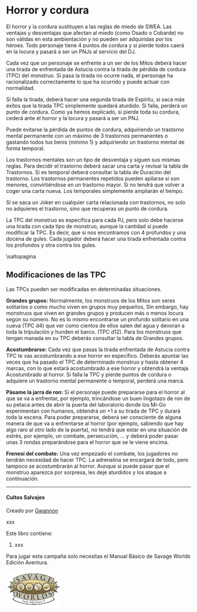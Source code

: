 # Horror y cordura
El horror y la cordura sustituyen a las reglas de miedo de SWEA. Las ventajas y desventajas que afectan al miedo (como Osado o Cobarde) no son válidas en esta ambientación y no pueden ser adquiridas por los héroes. Todo personaje tiene 4 puntos de cordura y si pierde todos caerá en la locura y pasará a ser un PNJs al servicio del DJ.

Cada vez que un personaje se enfrente a un ser de los Mitos deberá hacer una tirada de enfrentada de Astucia contra la tirada de pérdida de cordura (TPC) del monstruo. Si pasa la tirada no ocurre nada, el personaje ha racionalizado correctamente lo que ha ocurrido y puede actuar con normalidad.

Si falla la tirada, deberá hacer una segunda tirada de Espíritu, si saca más éxitos que la tirada TPC simplemente quedará aturdido. Si falla, perderá un punto de cordura. Como ya hemos explicado, si pierde toda su cordura, cederá ante el horror y la locura y pasará a ser un PNJ.

Puede evitarse la pérdida de puntos de cordura, adquiriendo un trastorno mental permanente con un máximo de 3 trastornos permanentes o gastando todos tus benis (mínimo 1) y adquiriendo un trastorno mental de forma temporal.

Los trastornos mentales son un tipo de desventaja y siguen sus mismas reglas. Para decidir el trastorno deberá sacar una carta y revisar la tabla de Trastornos. Si es temporal deberá consultar la tabla de Duración del trastorno. Los trastornos permanentes repetidos pueden apilarse si son menores, convirtiéndose en un trastorno mayor. Si no tendrá que volver a coger una carta nueva. Los temporales simplemente ampliarán el tiempo.

Si se saca un Joker en cualquier carta relacionada con trastornos, no solo no adquieres el trastorno, sino que recuperas un punto de cordura.

La TPC del monstruo es específica para cada PJ, pero solo debe hacerse una tirada con cada tipo de monstruo, aunque la cantidad sí puede modificar la TPC. Es decir, que si nos encontramos con 4 profundos y una docena de gules. Cada jugador deberá hacer una tirada enfrentada contra los profundos y otra contra los gules.

\saltopagina

## Modificaciones de las TPC
Las TPCs pueden ser modificadas en determinadas situaciones.

**Grandes grupos:** Normalmente, los monstruos de los Mitos son seres solitarios o como mucho viven en grupos muy pequeños, Sin embargo, hay monstruos que viven en grandes grupos y producen más o menos locura según su número. No es lo mismo encontrarse un profundo solitario en una cueva (TPC d4) que ver como cientos de ellos salen del agua y devoran a toda la tripulación y hunden el barco. (TPC d12). Para los monstruos que tengan manada en su TPC deberás consultar la tabla de Grandes grupos.

**Acostumbrarse:** Cada vez que pasas la tirada enfrentada de Astucia contra TPC te vas acostumbrando a ese horror en específico. Deberás apuntar las veces que ha pasado el TPC de determinado monstruo y hasta obtener 4 marcas, con lo que estará acostumbrado a ese horror y obtendrá la ventaja Acostumbrado al horror. Si falla la TPC y pierde puntos de cordura o adquiere un trastorno mental permanente o temporal, perderá una marca.

**Pásame la jarra de ron:** Si el personaje puede prepararse para el horror al que se va a enfrentar, por ejemplo, trincándose un buen lingotazo de ron de su petaca antes de abrir la puerta del laboratorio donde los Mi-Go experimentan con humanos, obtendrá un +1 a su tirada de TPC y durará toda la escena. Para poder prepararse, deberá ser consciente de alguna manera de que va a enfrentarse al horror (por ejemplo, sabiendo que hay algo raro al otro lado de la puerta), no tendrá que estar en una situación de estrés, por ejemplo, un combate, persecución, … y deberá poder pasar unas 3 rondas preparándose para el horror que se le viene encima.

**Frenesí del combate:** Una vez empezado el combate, los jugadores no tendrán necesidad de hacer TPC. La adrenalina se encargará de todo, pero tampoco se acostumbrarán al horror. Aunque si puede pasar que el monstruo aparezca por sorpresa, les deje aturdidos y los ataque a continuación.


***

#### Cultos Salvajes
Creado por [Gwannon](https://gwannon.itch.io/)

xxx

Este libro contiene:

1. xxx

Para jugar esta campaña solo necesitas el Manual Básico de Savage Worlds Edición Aventura.

![Logo Pinnacle](./assests/images/pinnaclelogo.png)